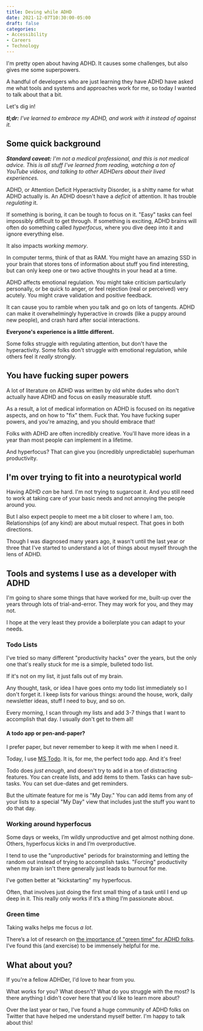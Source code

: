 ```yaml
---
title: Deving while ADHD
date: 2021-12-07T10:30:00-05:00
draft: false
categories:
- Accessibility
- Careers
- Technology
---
```


I'm pretty open about having ADHD. It causes some challenges, but also gives me some superpowers.

A handful of developers who are just learning they have ADHD have asked me what tools and systems and approaches work for me, so today I wanted to talk about that a bit.

Let's dig in!

_**tl;dr:** I’ve learned to embrace my ADHD, and work with it instead of against it._ 

## Some quick background

_**Standard caveat:** I'm not a medical professional, and this is not medical advice. This is all stuff I've learned from reading, watching a ton of YouTube videos, and talking to other ADHDers about their lived experiences._

ADHD, or Attention Deficit Hyperactivity Disorder, is a shitty name for what ADHD actually is. An ADHD doesn't have a _deficit_ of attention. It has trouble _regulating_ it.

If something is boring, it can be tough to focus on it. "Easy" tasks can feel impossibly difficult to get through. If something is exciting, ADHD brains will often do something called _hyperfocus_, where you dive deep into it and ignore everything else.

It also impacts _working memory_. 

In computer terms, think of that as RAM. You might have an amazing SSD in your brain that stores tons of information about stuff you find interesting, but can only keep one or two active thoughts in your head at a time.

ADHD affects emotional regulation. You might take criticism particularly personally, or be quick to anger, or feel rejection (real or perceived) very acutely. You might crave validation and positive feedback.

It can cause you to ramble when you talk and go on lots of tangents. ADHD can make it overwhelmingly hyperactive in crowds (like a puppy around new people), and crash hard after social interactions.

**Everyone's experience is a little different.**

Some folks struggle with regulating attention, but don't have the hyperactivity. Some folks don't struggle with emotional regulation, while others feel it _really_ strongly.

## You have fucking super powers

A lot of literature on ADHD was written by old white dudes who don't actually have ADHD and focus on easily measurable stuff.

As a result, a lot of medical information on ADHD is focused on its negative aspects, and on how to "fix" them. Fuck that. You have fucking super powers, and you're amazing, and you should embrace that!

Folks with ADHD are often incredibly creative. You'll have more ideas in a year than most people can implement in a lifetime.

And hyperfocus? That can give you (incredibly unpredictable) superhuman productivity.

## I'm over trying to fit into a neurotypical world

Having ADHD _can_ be hard. I'm not trying to sugarcoat it. And you still need to work at taking care of your basic needs and not annoying the people around you.

But I also expect people to meet me a bit closer to where I am, too. Relationships (of any kind) are about mutual respect. That goes in both directions.

Though I was diagnosed many years ago, it wasn't until the last year or three that I've started to understand a lot of things about myself through the lens of ADHD. 

## Tools and systems I use as a developer with ADHD

I'm going to share some things that have worked for me, built-up over the years through lots of trial-and-error. They may work for you, and they may not.

I hope at the very least they provide a boilerplate you can adapt to your needs.

### Todo Lists

I've tried so many different "productivity hacks" over the years, but the only one that's really stuck for me is a simple, bulleted todo list.

If it's not on my list, it just falls out of my brain. 

Any thought, task, or idea I have goes onto my todo list immediately so I don't forget it. I keep lists for various things: around the house, work, daily newsletter ideas, stuff I need to buy, and so on.

Every morning, I scan through my lists and add 3-7 things that I want to accomplish that day. I usually don't get to them all!

#### A todo app or pen-and-paper?

I prefer paper, but never remember to keep it with me when I need it. 

Today, I use [MS Todo](https://todo.microsoft.com/). It is, for me, the perfect todo app. And it's free!

Todo does _just enough_, and doesn't try to add in a ton of distracting features. You can create lists, and add items to them. Tasks can have sub-tasks. You can set due-dates and get reminders.

But the ultimate feature for me is "My Day." You can add items from any of your lists to a special "My Day" view that includes just the stuff you want to do that day.

### Working around hyperfocus

Some days or weeks, I’m wildly unproductive and get almost nothing done. Others, hyperfocus kicks in and I’m overproductive.

I tend to use the "unproductive" periods for brainstorming and letting the random out instead of trying to accomplish tasks. "Forcing" productivity when my brain isn't there generally just leads to burnout for me.

I’ve gotten better at "kickstarting" my hyperfocus.

Often, that involves just doing the first small thing of a task until I end up deep in it. This really only works if it’s a thing I’m passionate about.

### Green time

Taking walks helps me focus _a lot_. 

There’s a lot of research on [the importance of "green time" for ADHD folks](https://www.youtube.com/watch?v=yr7B-bd8G4o). I’ve found this (and exercise) to be immensely helpful for me.

## What about you?

If you're a fellow ADHDer, I'd love to hear from you.

What works for you? What doesn't? What do you struggle with the most? Is there anything I didn't cover here that you'd like to learn more about?

Over the last year or two, I've found a huge community of ADHD folks on Twitter that have helped me understand myself better. I'm happy to talk about this!
